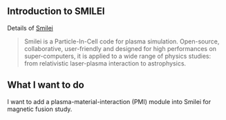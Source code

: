 ## Introduction to SMILEI
Details of [Smilei](http://www.maisondelasimulation.fr/smilei/index.html) 
>Smilei is a Particle-In-Cell code for plasma simulation. Open-source, collaborative, user-friendly and designed for high performances on super-computers, it is applied to a wide range of physics studies: from relativistic laser-plasma interaction to astrophysics.
## What I want to do
I want to add a plasma-material-interaction (PMI) module into Smilei for magnetic fusion study.